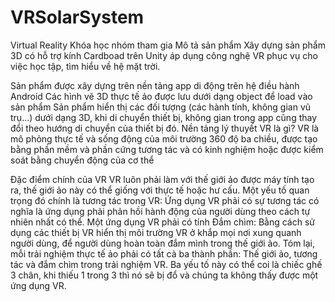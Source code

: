 # VRSolarSystem
Virtual Reality
Khóa học nhóm tham gia
Mô tả sản phẩm
Xây dựng sản phẩm 3D có hỗ trợ kính Cardboad trên Unity áp dụng công nghệ VR phục vụ cho việc học tập, tìm hiểu về hệ mặt trời.

Sản phẩm được xây dựng trên nền tảng app di động trên hệ điều hành Android
Các hình vẽ 3D thực tế ảo được lưu dưới dạng object để load vào sản phẩm
Sản phẩm hiển thị các đối tượng (các hành tính, không gian vũ trụ...) dưới dạng 3D, khi di chuyển thiết bị, không gian trong app cũng thay đổi theo hướng di chuyển của thiết bị đó.
Nền tảng lý thuyết
VR là gì?
VR là mô phỏng thực tế và sống động của môi trường 360 độ ba chiều, được tạo bằng phần mềm và phần cứng tương tác và có kinh nghiệm hoặc được kiểm soát bằng chuyển động của cơ thể

Đặc điểm chính của VR
VR luôn phải làm với thế giới ảo được máy tính tạo ra, thế giới ảo này có thể giống với thực tế hoặc hư cấu.
Một yếu tố quan trọng đó chính là tương tác trong VR: Ứng dụng VR phải có sự tương tác có nghĩa là ứng dụng phải phản hồi hành động của người dùng theo cách tự nhiên nhất có thể.
Một ứng dụng VR phải có tính Đắm chìm: Bằng cách sử dụng các thiết bị VR hiển thị môi trường VR ở khắp mọi nơi xung quanh người dùng, để người dùng hoàn toàn đắm mình trong thế giới ảo.
Tóm lại, mỗi trải nghiệm thực tế ảo phải có tất cả ba thành phần: Thế giới ảo, tương tác và đắm chìm trong trải nghiệm VR. Ba yếu tố này có thể coi là chiếc ghế 3 chân, khi thiếu 1 trong 3 thì nó sẽ bị đổ và chúng ta không thấy được một ứng dụng VR.

